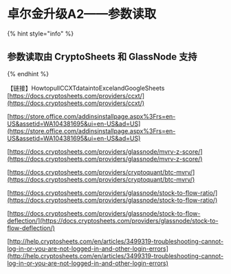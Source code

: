 # 卓尔金升级A2——参数读取

{% hint style="info" %}
## 参数读取由 CryptoSheets 和 GlassNode 支持
{% endhint %}

【链接】HowtopullCCXTdataintoExcelandGoogleSheets [https://docs.cryptosheets.com/providers/ccxt/](https://docs.cryptosheets.com/providers/ccxt/)

[https://store.office.com/addinsinstallpage.aspx%3Frs=en-US&assetid=WA104381695&ui=en-US&ad=US](https://store.office.com/addinsinstallpage.aspx%3Frs=en-US&assetid=WA104381695&ui=en-US&ad=US)

[https://docs.cryptosheets.com/providers/glassnode/mvrv-z-score/](https://docs.cryptosheets.com/providers/glassnode/mvrv-z-score/)

[https://docs.cryptosheets.com/providers/cryptoquant/btc-mvrv/](https://docs.cryptosheets.com/providers/cryptoquant/btc-mvrv/)

[https://docs.cryptosheets.com/providers/glassnode/stock-to-flow-ratio/](https://docs.cryptosheets.com/providers/glassnode/stock-to-flow-ratio/)

[https://docs.cryptosheets.com/providers/glassnode/stock-to-flow-deflection/](https://docs.cryptosheets.com/providers/glassnode/stock-to-flow-deflection/)



[http://help.cryptosheets.com/en/articles/3499319-troubleshooting-cannot-log-in-or-you-are-not-logged-in-and-other-login-errors](http://help.cryptosheets.com/en/articles/3499319-troubleshooting-cannot-log-in-or-you-are-not-logged-in-and-other-login-errors)

